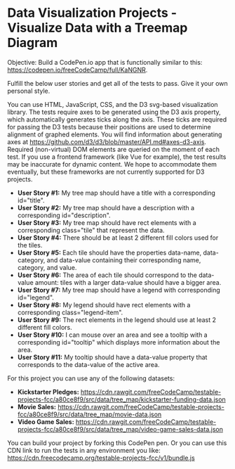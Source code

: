 # Data Visualization Projects - Visualize Data with a Treemap Diagram

Objective: Build a CodePen.io app that is functionally similar to this: https://codepen.io/freeCodeCamp/full/KaNGNR.

Fulfill the below user stories and get all of the tests to pass. Give it your own personal style.

You can use HTML, JavaScript, CSS, and the D3 svg-based visualization library. The tests require axes to be generated using 
the D3 axis property, which automatically generates ticks along the axis. These ticks are required for passing the D3 tests 
because their positions are used to determine alignment of graphed elements. You will find information about generating 
axes at https://github.com/d3/d3/blob/master/API.md#axes-d3-axis. Required (non-virtual) DOM elements are queried on the 
moment of each test. If you use a frontend framework (like Vue for example), the test results may be inaccurate for dynamic 
content. We hope to accommodate them eventually, but these frameworks are not currently supported for D3 projects.

- **User Story #1:** My tree map should have a title with a corresponding id="title".
- **User Story #2:** My tree map should have a description with a corresponding id="description".
- **User Story #3:** My tree map should have rect elements with a corresponding class="tile" that represent the data.
- **User Story #4:** There should be at least 2 different fill colors used for the tiles.
- **User Story #5:** Each tile should have the properties data-name, data-category, and data-value containing their corresponding name, category, and value.
- **User Story #6:** The area of each tile should correspond to the data-value amount: tiles with a larger data-value should have a bigger area.
- **User Story #7:** My tree map should have a legend with corresponding id="legend".
- **User Story #8:** My legend should have rect elements with a corresponding class="legend-item".
- **User Story #9:** The rect elements in the legend should use at least 2 different fill colors.
- **User Story #10:** I can mouse over an area and see a tooltip with a corresponding id="tooltip" which displays more information about the area.
- **User Story #11:** My tooltip should have a data-value property that corresponds to the data-value of the active area.

For this project you can use any of the following datasets:
- **Kickstarter Pledges:** https://cdn.rawgit.com/freeCodeCamp/testable-projects-fcc/a80ce8f9/src/data/tree_map/kickstarter-funding-data.json
- **Movie Sales:** https://cdn.rawgit.com/freeCodeCamp/testable-projects-fcc/a80ce8f9/src/data/tree_map/movie-data.json
- **Video Game Sales:** https://cdn.rawgit.com/freeCodeCamp/testable-projects-fcc/a80ce8f9/src/data/tree_map/video-game-sales-data.json

You can build your project by forking this CodePen pen. Or you can use this CDN link to run the tests in any environment 
you like: https://cdn.freecodecamp.org/testable-projects-fcc/v1/bundle.js